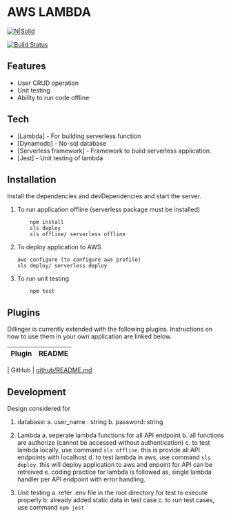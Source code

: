 # AWS LAMBDA

[![N|Solid](https://cldup.com/dTxpPi9lDf.thumb.png)](https://nodesource.com/products/nsolid)

[![Build Status](https://travis-ci.org/joemccann/dillinger.svg?branch=master)](https://travis-ci.org/joemccann/dillinger)

## Features

- User CRUD operation
- Unit testing
- Ability to run code offline

## Tech

- [Lambda] - For building serverless function
- [Dynamodb] - No-sql database
- [Serverless framework] - Framework to build serverless application.
- [Jest] - Unit testing of lambda

## Installation

Install the dependencies and devDependencies and start the server.

1. To run application offline (serverless package must be installed)

   ```
       npm install
       sls deploy
       sls offline/ serverless offline
   ```

2. To deploy application to AWS
   ```
   aws configure (to configure aws profile)
   sls deploy/ serverless deploy
   ```
3. To run unit testing
   ```
       npm test
   ```

## Plugins

Dillinger is currently extended with the following plugins.
Instructions on how to use them in your own application are linked below.

| Plugin | README |
| ------ | ------ |

| GitHub | [github/README.md](https://github.com/Kajal18/aws-lambda-unit-testing/blob/master/README.md)

## Development

Design considered for

1. database:
   a. user_name : string
   b. password: string

2. Lambda
   a. seperate lambda functions for all API endpoint
   b. all functions are authorize (cannot be accessed without authentication)
   c. to test lambda locally, use command `sls offline`. this is provide all API endpoints with localhost
   d. to test lambda in aws, use command `sls deploy`. this will deploy application to aws and enpoint for API can be retreived
   e. coding practice for lambda is followed as, single lambda handler per API endpoint with error handling.

3. Unit testing
   a. refer .env file in the root directory for test to execute properly
   b. already added static data in test case
   c. to run test cases, use command `npm jest`
